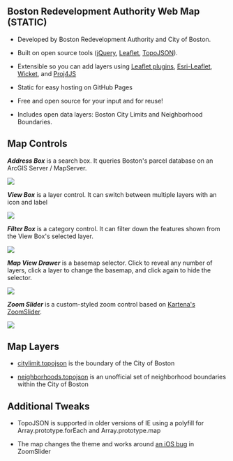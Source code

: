 ## Boston Redevelopment Authority Web Map (STATIC)

* Developed by Boston Redevelopment Authority and City of Boston.

* Built on open source tools (<a href="http://jquery.com">jQuery</a>, <a href="http://leafletjs.com">Leaflet</a>, <a href="https://github.com/mbostock/topojson/wiki">TopoJSON</a>).

* Extensible so you can add layers using <a href="http://leafletjs.com/plugins.html">Leaflet plugins</a>, <a href="http://esri.github.io/esri-leaflet/">Esri-Leaflet</a>, <a href="http://arthur-e.github.io/Wicket/">Wicket</a>, and <a href="https://github.com/proj4js/proj4js#using">Proj4JS</a>

* Static for easy hosting on GitHub Pages

* Free and open source for your input and for reuse!

* Includes open data layers: Boston City Limits and Neighborhood Boundaries.

## Map Controls

***Address Box*** is a search box. It queries Boston's parcel database on an ArcGIS Server / MapServer.

<img src="https://raw.github.com/CityOfBoston/BRA_webmap_static/gh-pages/screenshots/addressbox.png"/>

***View Box*** is a layer control. It can switch between multiple layers with an icon and label

<img src="https://raw.github.com/CityOfBoston/BRA_webmap_static/gh-pages/screenshots/viewbox.png"/>

***Filter Box*** is a category control. It can filter down the features shown from the View Box's selected layer.

<img src="https://raw.github.com/CityOfBoston/BRA_webmap_static/gh-pages/screenshots/filterbox.png"/>

***Map View Drawer*** is a basemap selector. Click to reveal any number of layers, click a layer to change the basemap, and click again to hide the selector.

<img src="https://raw.github.com/CityOfBoston/BRA_webmap_static/gh-pages/screenshots/mapview.png"/>

***Zoom Slider*** is a custom-styled zoom control based on <a href="https://github.com/kartena/Leaflet.zoomslider">Kartena's ZoomSlider</a>.

<img src="https://raw.github.com/CityOfBoston/BRA_webmap_static/gh-pages/screenshots/zoomslider.png"/>

## Map Layers

* <a href="https://github.com/CityOfBoston/BRA_webmap_static/blob/gh-pages/data/citylimit.topojson">citylimit.topojson</a> is the boundary of the City of Boston

* <a href="https://github.com/CityOfBoston/BRA_webmap_static/blob/gh-pages/data/neighborhoods.topojson">neighborhoods.topojson</a> is an unofficial set of neighborhood boundaries within the City of Boston

## Additional Tweaks

* TopoJSON is supported in older versions of IE using a polyfill for Array.prototype.forEach and Array.prototype.map

* The map changes the theme and works around <a href="https://github.com/kartena/Leaflet.zoomslider/issues/55">an iOS bug</a> in ZoomSlider
